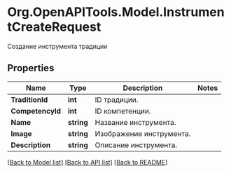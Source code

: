 # Org.OpenAPITools.Model.InstrumentCreateRequest
Создание инструмента традиции

## Properties

Name | Type | Description | Notes
------------ | ------------- | ------------- | -------------
**TraditionId** | **int** | ID традиции. | 
**CompetencyId** | **int** | ID компетенции. | 
**Name** | **string** | Название инструмента. | 
**Image** | **string** | Изображение инструмента. | 
**Description** | **string** | Описание инструмента. | 

[[Back to Model list]](../README.md#documentation-for-models) [[Back to API list]](../README.md#documentation-for-api-endpoints) [[Back to README]](../README.md)

